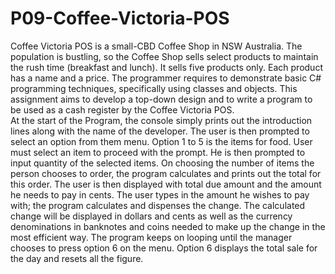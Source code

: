 # P09-Coffee-Victoria-POS
Coffee Victoria POS is a small-CBD Coffee Shop in NSW Australia. The population is bustling, so the Coffee Shop sells select products to maintain the rush time (breakfast and lunch). It sells five products only. Each product has a name and a price.  The programmer requires to demonstrate basic C# programming techniques, specifically using classes  and  objects.  This  assignment  aims  to  develop  a  top-down  design  and  to  write  a program to be used as a cash register by the Coffee Victoria POS.  
At the start of the Program, the console simply prints out the introduction lines along with the name of the developer. The user is then prompted to select an option from them menu. 
Option 1 to 5 is the items for food. 
User must select an item to proceed with the prompt. He is then prompted to input quantity of the selected items. On choosing the number of items the person chooses to order, the program calculates and prints out the total for this order. 
The user is then displayed with total due amount and the amount he needs to pay in cents. 
The user types in the amount he wishes to pay with; the program calculates and dispenses the change.
The  calculated change will be displayed in dollars and cents as well as the currency denominations in banknotes and coins needed to make up the change in the most efficient way. 
The program keeps on looping until the manager chooses to press option 6 on the menu.
Option 6 displays the total sale for the day and resets all the figure.
